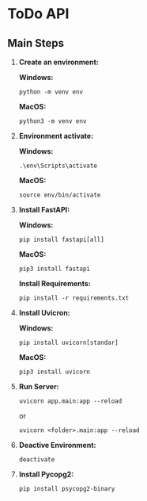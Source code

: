 # ToDo API

## Main Steps
1. **Create an environment:**

    **Windows:**
    ```
    python -m venv env
    ```
    **MacOS:**
    ```
    python3 -m venv env
    ```

2. **Environment activate:**

    **Windows:**
    ```
    .\env\Scripts\activate
    ```
    **MacOS:**
    ```
    source env/bin/activate
    ```

3. **Install FastAPI:**

    **Windows:**
    ```
    pip install fastapi[all]
    ```
    **MacOS:**
    ```
    pip3 install fastapi
    ```

    **Install Requirements:**
    ```
    pip install -r requirements.txt
    ```

3. **Install Uvicron:**

    **Windows:**
    ```
    pip install uvicorn[standar]
    ```
    **MacOS:**
    ```
    pip3 install uvicorn
    ```

6. **Run Server:**

    ```
    uvicorn app.main:app --reload
    ```
    or
    ```
    uvicorn <folder>.main:app --reload
    ```

7. **Deactive Environment:**

    ```
    deactivate
    ```

8. **Install Pycopg2:**

    ```
    pip install psycopg2-binary
    ```

